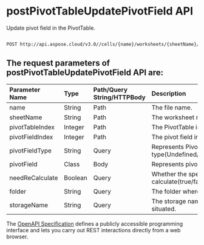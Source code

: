 # **postPivotTableUpdatePivotField API**

Update pivot field in the PivotTable. 

```bash

POST http://api.aspose.cloud/v3.0//cells/{name}/worksheets/{sheetName}/pivottables/{pivotTableIndex}/PivotFields/{pivotFieldIndex}

```

## The request parameters of **postPivotTableUpdatePivotField** API are: 

| Parameter Name | Type | Path/Query String/HTTPBody | Description | 
| :- | :- | :- |:- | 
|name|String|Path|The file name.|
|sheetName|String|Path|The worksheet name.|
|pivotTableIndex|Integer|Path|The PivotTable index.|
|pivotFieldIndex|Integer|Path|The pivot field index.|
|pivotFieldType|String|Query|Represents PivotTable field type(Undefined/Row/Column/Page/Data).|
|pivotField|Class|Body|Represents pivot field.|
|needReCalculate|Boolean|Query|Whether the specific PivotTable calculate(true/false).|
|folder|String|Query|The folder where the file is situated.|
|storageName|String|Query|The storage name where the file is situated.|


The [OpenAPI Specification](https://reference.aspose.cloud/cells/#/PivotTablesController/PostPivotTableUpdatePivotField) defines a publicly accessible programming interface and lets you carry out REST interactions directly from a web browser.
